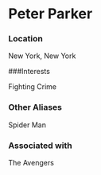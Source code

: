 # Peter Parker

### Location

New York, New York

###Interests

Fighting Crime

### Other Aliases

Spider Man

### Associated with

The Avengers
